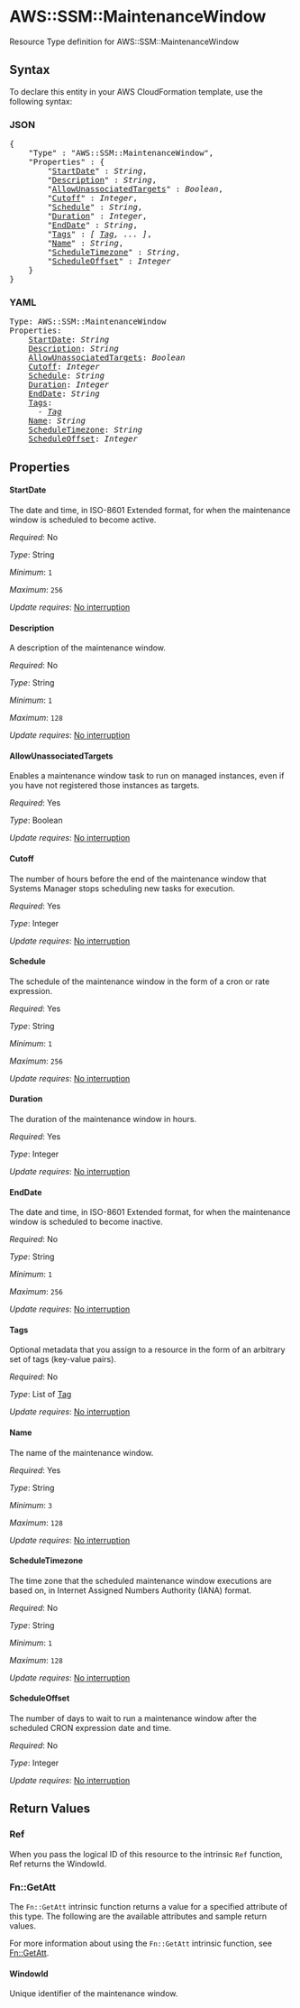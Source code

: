 # AWS::SSM::MaintenanceWindow

Resource Type definition for AWS::SSM::MaintenanceWindow

## Syntax

To declare this entity in your AWS CloudFormation template, use the following syntax:

### JSON

<pre>
{
    "Type" : "AWS::SSM::MaintenanceWindow",
    "Properties" : {
        "<a href="#startdate" title="StartDate">StartDate</a>" : <i>String</i>,
        "<a href="#description" title="Description">Description</a>" : <i>String</i>,
        "<a href="#allowunassociatedtargets" title="AllowUnassociatedTargets">AllowUnassociatedTargets</a>" : <i>Boolean</i>,
        "<a href="#cutoff" title="Cutoff">Cutoff</a>" : <i>Integer</i>,
        "<a href="#schedule" title="Schedule">Schedule</a>" : <i>String</i>,
        "<a href="#duration" title="Duration">Duration</a>" : <i>Integer</i>,
        "<a href="#enddate" title="EndDate">EndDate</a>" : <i>String</i>,
        "<a href="#tags" title="Tags">Tags</a>" : <i>[ <a href="tag.md">Tag</a>, ... ]</i>,
        "<a href="#name" title="Name">Name</a>" : <i>String</i>,
        "<a href="#scheduletimezone" title="ScheduleTimezone">ScheduleTimezone</a>" : <i>String</i>,
        "<a href="#scheduleoffset" title="ScheduleOffset">ScheduleOffset</a>" : <i>Integer</i>
    }
}
</pre>

### YAML

<pre>
Type: AWS::SSM::MaintenanceWindow
Properties:
    <a href="#startdate" title="StartDate">StartDate</a>: <i>String</i>
    <a href="#description" title="Description">Description</a>: <i>String</i>
    <a href="#allowunassociatedtargets" title="AllowUnassociatedTargets">AllowUnassociatedTargets</a>: <i>Boolean</i>
    <a href="#cutoff" title="Cutoff">Cutoff</a>: <i>Integer</i>
    <a href="#schedule" title="Schedule">Schedule</a>: <i>String</i>
    <a href="#duration" title="Duration">Duration</a>: <i>Integer</i>
    <a href="#enddate" title="EndDate">EndDate</a>: <i>String</i>
    <a href="#tags" title="Tags">Tags</a>: <i>
      - <a href="tag.md">Tag</a></i>
    <a href="#name" title="Name">Name</a>: <i>String</i>
    <a href="#scheduletimezone" title="ScheduleTimezone">ScheduleTimezone</a>: <i>String</i>
    <a href="#scheduleoffset" title="ScheduleOffset">ScheduleOffset</a>: <i>Integer</i>
</pre>

## Properties

#### StartDate

The date and time, in ISO-8601 Extended format, for when the maintenance window is scheduled to become active.

_Required_: No

_Type_: String

_Minimum_: <code>1</code>

_Maximum_: <code>256</code>

_Update requires_: [No interruption](https://docs.aws.amazon.com/AWSCloudFormation/latest/UserGuide/using-cfn-updating-stacks-update-behaviors.html#update-no-interrupt)

#### Description

A description of the maintenance window.

_Required_: No

_Type_: String

_Minimum_: <code>1</code>

_Maximum_: <code>128</code>

_Update requires_: [No interruption](https://docs.aws.amazon.com/AWSCloudFormation/latest/UserGuide/using-cfn-updating-stacks-update-behaviors.html#update-no-interrupt)

#### AllowUnassociatedTargets

Enables a maintenance window task to run on managed instances, even if you have not registered those instances as targets.

_Required_: Yes

_Type_: Boolean

_Update requires_: [No interruption](https://docs.aws.amazon.com/AWSCloudFormation/latest/UserGuide/using-cfn-updating-stacks-update-behaviors.html#update-no-interrupt)

#### Cutoff

The number of hours before the end of the maintenance window that Systems Manager stops scheduling new tasks for execution.

_Required_: Yes

_Type_: Integer

_Update requires_: [No interruption](https://docs.aws.amazon.com/AWSCloudFormation/latest/UserGuide/using-cfn-updating-stacks-update-behaviors.html#update-no-interrupt)

#### Schedule

The schedule of the maintenance window in the form of a cron or rate expression.

_Required_: Yes

_Type_: String

_Minimum_: <code>1</code>

_Maximum_: <code>256</code>

_Update requires_: [No interruption](https://docs.aws.amazon.com/AWSCloudFormation/latest/UserGuide/using-cfn-updating-stacks-update-behaviors.html#update-no-interrupt)

#### Duration

The duration of the maintenance window in hours.

_Required_: Yes

_Type_: Integer

_Update requires_: [No interruption](https://docs.aws.amazon.com/AWSCloudFormation/latest/UserGuide/using-cfn-updating-stacks-update-behaviors.html#update-no-interrupt)

#### EndDate

The date and time, in ISO-8601 Extended format, for when the maintenance window is scheduled to become inactive.

_Required_: No

_Type_: String

_Minimum_: <code>1</code>

_Maximum_: <code>256</code>

_Update requires_: [No interruption](https://docs.aws.amazon.com/AWSCloudFormation/latest/UserGuide/using-cfn-updating-stacks-update-behaviors.html#update-no-interrupt)

#### Tags

Optional metadata that you assign to a resource in the form of an arbitrary set of tags (key-value pairs).

_Required_: No

_Type_: List of <a href="tag.md">Tag</a>

_Update requires_: [No interruption](https://docs.aws.amazon.com/AWSCloudFormation/latest/UserGuide/using-cfn-updating-stacks-update-behaviors.html#update-no-interrupt)

#### Name

The name of the maintenance window.

_Required_: Yes

_Type_: String

_Minimum_: <code>3</code>

_Maximum_: <code>128</code>

_Update requires_: [No interruption](https://docs.aws.amazon.com/AWSCloudFormation/latest/UserGuide/using-cfn-updating-stacks-update-behaviors.html#update-no-interrupt)

#### ScheduleTimezone

The time zone that the scheduled maintenance window executions are based on, in Internet Assigned Numbers Authority (IANA) format.

_Required_: No

_Type_: String

_Minimum_: <code>1</code>

_Maximum_: <code>128</code>

_Update requires_: [No interruption](https://docs.aws.amazon.com/AWSCloudFormation/latest/UserGuide/using-cfn-updating-stacks-update-behaviors.html#update-no-interrupt)

#### ScheduleOffset

The number of days to wait to run a maintenance window after the scheduled CRON expression date and time.

_Required_: No

_Type_: Integer

_Update requires_: [No interruption](https://docs.aws.amazon.com/AWSCloudFormation/latest/UserGuide/using-cfn-updating-stacks-update-behaviors.html#update-no-interrupt)

## Return Values

### Ref

When you pass the logical ID of this resource to the intrinsic `Ref` function, Ref returns the WindowId.

### Fn::GetAtt

The `Fn::GetAtt` intrinsic function returns a value for a specified attribute of this type. The following are the available attributes and sample return values.

For more information about using the `Fn::GetAtt` intrinsic function, see [Fn::GetAtt](https://docs.aws.amazon.com/AWSCloudFormation/latest/UserGuide/intrinsic-function-reference-getatt.html).

#### WindowId

Unique identifier of the maintenance window.

